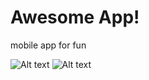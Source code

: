 
# Awesome App!
mobile app for fun


![Alt text](./assets/images/screenShot.png)
![Alt text](./assets/images/screenShot2.png)
